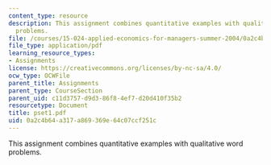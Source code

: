 ```yaml
---
content_type: resource
description: This assignment combines quantitative examples with qualitative word
  problems.
file: /courses/15-024-applied-economics-for-managers-summer-2004/0a2c4b64a317a869369e64c07ccf251c_pset1.pdf
file_type: application/pdf
learning_resource_types:
- Assignments
license: https://creativecommons.org/licenses/by-nc-sa/4.0/
ocw_type: OCWFile
parent_title: Assignments
parent_type: CourseSection
parent_uid: c11d3757-d9d3-86f8-4ef7-d20d410f35b2
resourcetype: Document
title: pset1.pdf
uid: 0a2c4b64-a317-a869-369e-64c07ccf251c
---
```

This assignment combines quantitative examples with qualitative word problems.
